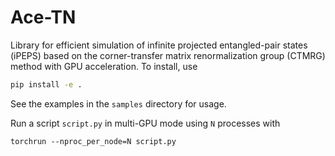 # Ace-TN
Library for efficient simulation of infinite projected entangled-pair states (iPEPS) based on the corner-transfer matrix renormalization group (CTMRG) method with GPU acceleration. To install, use
```bash
pip install -e .
```
See the examples in the `samples` directory for usage.

Run a script `script.py` in multi-GPU mode using `N` processes with
```
torchrun --nproc_per_node=N script.py
```
